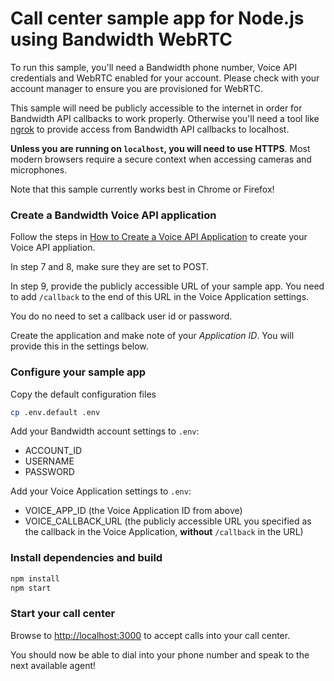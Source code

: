 # Call center sample app for Node.js using Bandwidth WebRTC

To run this sample, you'll need a Bandwidth phone number, Voice API credentials and WebRTC enabled for your account. Please check with your account manager to ensure you are provisioned for WebRTC.

This sample will need be publicly accessible to the internet in order for Bandwidth API callbacks to work properly. Otherwise you'll need a tool like [ngrok](https://ngrok.com) to provide access from Bandwidth API callbacks to localhost.

**Unless you are running on `localhost`, you will need to use HTTPS**. Most modern browsers require a secure context when accessing cameras and microphones.

Note that this sample currently works best in Chrome or Firefox!


### Create a Bandwidth Voice API application
Follow the steps in [How to Create a Voice API Application](https://support.bandwidth.com/hc/en-us/articles/360035060934-How-to-Create-a-Voice-API-Application-V2-) to create your Voice API appliation.

In step 7 and 8, make sure they are set to POST.

In step 9, provide the publicly accessible URL of your sample app. You need to add `/callback` to the end of this URL in the Voice Application settings.

You do no need to set a callback user id or password. 

Create the application and make note of your _Application ID_. You will provide this in the settings below.

### Configure your sample app
Copy the default configuration files

```bash
cp .env.default .env
```

Add your Bandwidth account settings to `.env`:

* ACCOUNT\_ID
* USERNAME
* PASSWORD

Add your Voice Application settings to `.env`:

* VOICE\_APP\_ID (the Voice Application ID from above)
* VOICE\_CALLBACK\_URL (the publicly accessible URL you specified as the callback in the Voice Application, **without** `/callback` in the URL)


### Install dependencies and build

```bash
npm install
npm start
```

### Start your call center
Browse to [http://localhost:3000](http://localhost:3000) to accept calls into your call center.

You should now be able to dial into your phone number and speak to the next available agent!